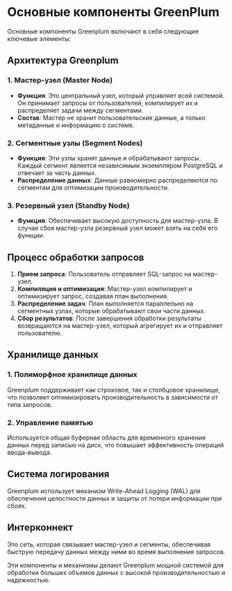# Основные компоненты GreenPlum
Основные компоненты Greenplum включают в себя следующие ключевые элементы:

## Архитектура Greenplum

### 1. **Мастер-узел (Master Node)**
- **Функция**: Это центральный узел, который управляет всей системой. Он принимает запросы от пользователей, компилирует их и распределяет задачи между сегментами.
- **Состав**: Мастер не хранит пользовательские данные, а только метаданные и информацию о системе.

### 2. **Сегментные узлы (Segment Nodes)**
- **Функция**: Эти узлы хранят данные и обрабатывают запросы. Каждый сегмент является независимым экземпляром PostgreSQL и отвечает за часть данных.
- **Распределение данных**: Данные равномерно распределяются по сегментам для оптимизации производительности.

### 3. **Резервный узел (Standby Node)**
- **Функция**: Обеспечивает высокую доступность для мастер-узла. В случае сбоя мастер-узла резервный узел может взять на себя его функции.

## Процесс обработки запросов

1. **Прием запроса**: Пользователь отправляет SQL-запрос на мастер-узел.
2. **Компиляция и оптимизация**: Мастер-узел компилирует и оптимизирует запрос, создавая план выполнения.
3. **Распределение задач**: План выполняется параллельно на сегментных узлах, которые обрабатывают свои части данных.
4. **Сбор результатов**: После завершения обработки результаты возвращаются на мастер-узел, который агрегирует их и отправляет пользователю.

## Хранилище данных

### 1. **Полиморфное хранилище данных**
Greenplum поддерживает как строковое, так и столбцовое хранилище, что позволяет оптимизировать производительность в зависимости от типа запросов.

### 2. **Управление памятью**
Используется общая буферная область для временного хранения данных перед записью на диск, что повышает эффективность операций ввода-вывода.

## Система логирования

Greenplum использует механизм Write-Ahead Logging (WAL) для обеспечения целостности данных и защиты от потери информации при сбоях.

## Интерконнект

Это сеть, которая связывает мастер-узел и сегменты, обеспечивая быструю передачу данных между ними во время выполнения запросов.

Эти компоненты и механизмы делают Greenplum мощной системой для обработки больших объемов данных с высокой производительностью и надежностью.
